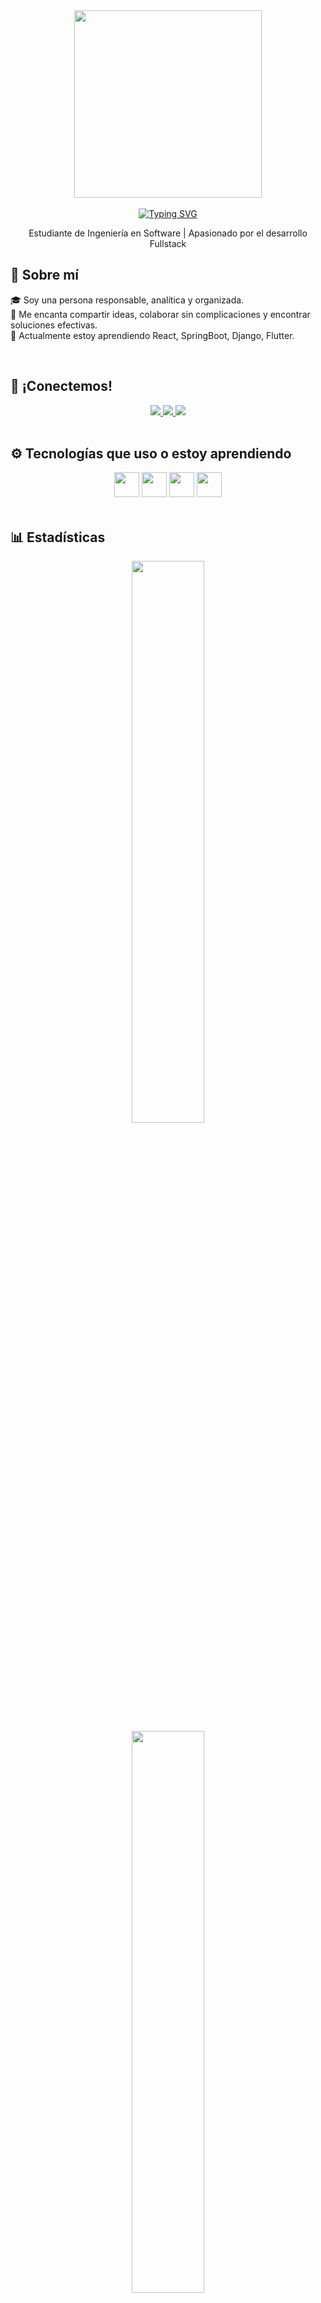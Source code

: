 <div align="center">
  <img src="https://media0.giphy.com/media/v1.Y2lkPTc5MGI3NjExYmE5aWV1ZGkzZW91eWhqNHJ2aGgzNzRhNDFtYjllbmQwZmQzNDRvbyZlcD12MV9pbnRlcm5hbF9naWZfYnlfaWQmY3Q9Zw/TLnWsIBRegQyWxG4Dw/giphy.gif" width="300" />
  <br/>
  <div>
  <br/>
    <a href="https://git.io/typing-svg">
      <img src="https://readme-typing-svg.demolab.com?font=Fira+Code&weight=700&pause=1000&color=00B2DF&width=435&lines=Hola+a+todos!+Bienvenidos+a+mi+perfil!" alt="Typing SVG" />
    </a>
  </div>
  <p> Estudiante de Ingeniería en Software |  Apasionado por el desarrollo Fullstack</p>
</div>

## 🧠 Sobre mí

🎓 Soy una persona responsable, analítica y organizada.  
💬 Me encanta compartir ideas, colaborar sin complicaciones y encontrar soluciones efectivas.  
📖 Actualmente estoy aprendiendo React, SpringBoot, Django, Flutter.

<br/>

## 🤝 ¡Conectemos!
<div align="center">
  <a href="mailto:veramorenomathias@gmail.com">
    <img src="https://img.shields.io/badge/Gmail-333333?style=for-the-badge&logo=gmail&logoColor=red">
  </a>
  <a href="http://in.linkedin.com/in/mathias-vera-moreno-25b5ab319">
    <img src="https://img.shields.io/badge/LinkedIn-0077B5?style=for-the-badge&logo=linkedin&logoColor=white">
  </a>
  <a href="https://www.instagram.com/mathiasveram/" target="_blank">
    <img src="https://img.shields.io/badge/Instagram-%23E4405F.svg?style=for-the-badge&logo=Instagram&logoColor=white">
  </a>
</div>

<br/>

## ⚙️ Tecnologías que uso o estoy aprendiendo

<div align="center">
  <img src="https://skillicons.dev/icons?i=c,cs,python,java,dart,html,css,javascript" height="40" />
  <img src="https://skillicons.dev/icons?i=flutter,react,django,spring,dotnet" height="40" />
  <img src="https://skillicons.dev/icons?i=mongodb,postgres,sqlite" height="40" />
  <img src="https://skillicons.dev/icons?i=git,github,docker,linux,vscode,idea,figma" height="40" /> 
</div>

<br/>

## 📊 Estadísticas

<div align="center">
  <img src="https://github-readme-stats.vercel.app/api?username=MathiasVeraM&show_icons=true&theme=radical&hide_border=true&hide_title=true" width="48%" />
  <br/>
  <img src="https://github-readme-stats.vercel.app/api/top-langs/?username=MathiasVeraM&layout=compact&theme=radical&hide_border=true" width="48%" />
  <br/>
  <img src="https://github-readme-streak-stats.herokuapp.com?user=MathiasVeraM&theme=radical&hide_border=true" width="70%" />
</div>

<br/>

<div align="center">
   ⭐ Gracias por pasar por mi perfil. ¡Explora mis proyectos y veamos qué podemos construir juntos!
</div>
